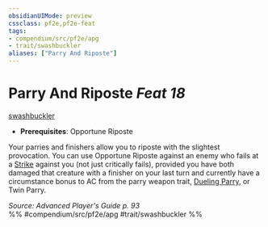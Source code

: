 ```yaml
---
obsidianUIMode: preview
cssclass: pf2e,pf2e-feat
tags:
- compendium/src/pf2e/apg
- trait/swashbuckler
aliases: ["Parry And Riposte"]
---
```

# Parry And Riposte  *Feat 18*  
[swashbuckler](../../rules/traits/swashbuckler-apg.md)  

- **Prerequisites**: Opportune Riposte

Your parries and finishers allow you to riposte with the slightest provocation. You can use Opportune Riposte against an enemy who fails at a [Strike](../../rules/actions/strike.md) against you (not just critically fails), provided you have both damaged that creature with a finisher on your last turn and currently have a circumstance bonus to AC from the parry weapon trait, [Dueling Parry](dueling-parry-apg.md), or Twin Parry.

*Source: Advanced Player's Guide p. 93*  
%% #compendium/src/pf2e/apg #trait/swashbuckler %%